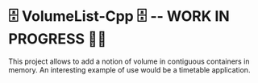 # 🗄 VolumeList-Cpp 🗄 -- WORK IN PROGRESS 👨‍💻


This project allows to add a notion of volume in contiguous containers in memory. 
An interesting example of use would be a timetable application.
